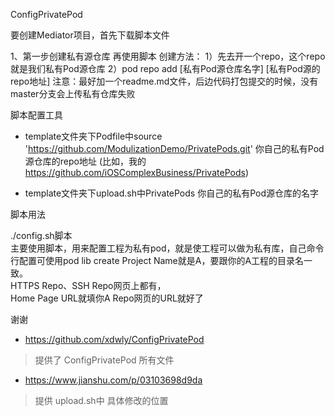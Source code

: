 
ConfigPrivatePod 

要创建Mediator项目，首先下载脚本文件

1、第一步创建私有源仓库 再使用脚本
创建方法：
1）先去开一个repo，这个repo就是我们私有Pod源仓库
2）pod repo add [私有Pod源仓库名字] [私有Pod源的repo地址]
注意：最好加一个readme.md文件，后边代码打包提交的时候，没有master分支会上传私有仓库失败

脚本配置工具

* template文件夹下Podfile中source 'https://github.com/ModulizationDemo/PrivatePods.git'     你自己的私有Pod源仓库的repo地址 (比如，我的 https://github.com/iOSComplexBusiness/PrivatePods)

* template文件夹下upload.sh中PrivatePods  你自己的私有Pod源仓库的名字

脚本用法

./config.sh脚本  
主要使用脚本，用来配置工程为私有pod，就是使工程可以做为私有库，自己命令行配置可使用pod lib create
Project Name就是A，要跟你的A工程的目录名一致。  
HTTPS Repo、SSH Repo网页上都有，  
Home Page URL就填你A Repo网页的URL就好了  



谢谢 

* https://github.com/xdwly/ConfigPrivatePod
> 提供了 ConfigPrivatePod 所有文件

* https://www.jianshu.com/p/03103698d9da
> 提供 upload.sh中 具体修改的位置

